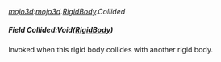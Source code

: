 _[mojo3d](../../modules/mojo3d/mojo3d-module.md):[mojo3d](../../modules/mojo3d/mojo3d-module.md).[RigidBody](../../modules/mojo3d/mojo3d-rigidbody.md).Collided_
##### Field Collided:Void([RigidBody](../../modules/mojo3d/mojo3d-rigidbody.md))
Invoked when this rigid body collides with another rigid body.
